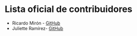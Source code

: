 # Lista oficial de contribuidores

- Ricardo Mirón - [GitHub](http://github.com/ricardomiron)
- Juliette Ramírez- [GitHub](http://github.com/Juliette-collab)
